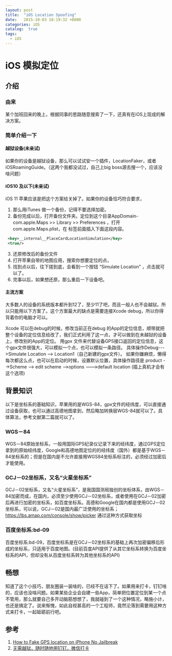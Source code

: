 ```yaml
---
layout: post
title:  "iOS Location Spoofing"
date:   2015-10-03 18:19:32 +0800
categories: iOS
catalog:  true
tags:
  - iOS 
---
```




# iOS 模拟定位

## 介绍
### 由来
某个加班回来的晚上，根据同事的思路随意搜索了一下，还真有在iOS上现成的解决方案。
### 简单介绍一下
#### 越狱设备(未亲试)
如果你的设备是越狱设备，那么可以试试安一个插件，LocationFaker，或者iOSRoamingGuide。（这两个我都没试过，自己上big boss源去搜一个，应该没啥问题）
#### iOS10 及以下(未亲试)
iOS 11 苹果应该是把这个方案给关掉了。如果你的设备恰巧符合要求，
1. 那么用iTunes 做一个备份，记得不要选择加密。
2. 备份完成以后，打开备份文件夹。定位到这个目录AppDomain-com.apple.Maps >> Library >> Preferences ，打开com.apple.Maps.plist，在 </dict> 标签前面插入下面这段内容。
~~~xml
 <key>__internal__PlaceCardLocationSimulation</key>
 <true/>
~~~
3. 还原修改后的备份文件
4. 打开苹果自带的地图应用，搜索你想要定位的点，
5. 找到点以后，往下搓到底，会看到一个按钮 “Simulate Location” ，点击就可以了。
6. 完事以后，如果想还原，那么重启一下设备吧。

#### 主流方案
大多数人的设备的系统版本都升到12了，至少11了吧，而且一般人也不会越狱。所以只能用以下方案了。这个方案最大的缺点是需要连接Xcode  debug，所以你得背着你的电脑才可以。

Xcode 可以在debug的时候，修改当前正在debug 的App的定位信息，顺带就把整个设备的定位信息给改了，我们正式利用了这一点，才可以做到在未越狱的设备上，修改别的App的定位。
用gpx 文件来代替设备GPS接口返回的定位信息，这个gpx文件很强大，可以模拟一个点，也可以模拟一条路径。
具体操作Debug--->Simulate Location --> Location1（自己新建的gpx文件）。
如果你嫌麻烦，懒得每次都这么点，也可以在启动的时候，设置默认位置，具体操作路径是
product -->Scheme --> edit scheme -->options --->default location (插上真机才会有这个选项)

## 背景知识
以下是坐标系的基础知识，苹果用的是WGS-84，gpx文件的经纬度，可以直接通过设备获取，也可以通过高德地图拿到，然后略加转换层WGS-84就可以了。具体算法，参考文献第二篇就可以了。
###  WGS－84
WGS－84原始坐标系，一般用国际GPS纪录仪记录下来的经纬度，通过GPS定位拿到的原始经纬度，Google和高德地图定位的的经纬度（国外）都是基于WGS－84坐标系的；但是在国内是不允许直接用WGS84坐标系标注的，必须经过加密后才能使用。

### GCJ－02坐标系，又名“火星坐标系” 
GCJ－02坐标系，又名“火星坐标系”，是我国国测局独创的坐标体系，由WGS－84加密而成，在国内，必须至少使用GCJ－02坐标系，或者使用在GCJ－02加密后再进行加密的坐标系，如百度坐标系。高德和Google在国内都是使用GCJ－02坐标系，可以说，GCJ－02是国内最广泛使用的坐标系；
https://lbs.amap.com/console/show/picker 通过这种方式获取坐标

###  百度坐标系:bd-09
百度坐标系:bd-09，百度坐标系是在GCJ－02坐标系的基础上再次加密偏移后形成的坐标系，只适用于百度地图。(目前百度API提供了从其它坐标系转换为百度坐标系的API，但却没有从百度坐标系转为其他坐标系的API)


## 畅想

知道了这个小技巧，朋友圈装一装啥的，已经不在话下了。如果用来打卡，钉钉啥的，应该也没啥问题。如果某些企业会自建一些App，简单把位置定位到某一个点不管用，那么就要自己多开动脑筋想想了，我就碰到了一个这种情况，略施小计，也还是搞定了。说来惭愧，如此自视甚高的一个工程师，竟然沦落到需要用这种方式来打卡，一起砥砺前行吧。

## 参考
1. [How to Fake GPS location on iPhone No Jailbreak](https://7labs.io/mobile/iphone/change-gps-location.html)
2. [无需越狱，随时随地用钉钉，微信打卡](https://www.jianshu.com/p/5e221c5f5a6a)



